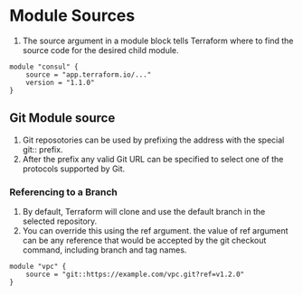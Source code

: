 # Module Sources

1. The source argument in a module block tells Terraform where to find the source code for the desired child module.

```
module "consul" {
    source = "app.terraform.io/..."
    version = "1.1.0"
}
```

## Git Module source
1. Git reposotories can be used by prefixing the address with the special git:: prefix.
2. After the prefix any valid Git URL can be specified to select one of the protocols supported by Git. 

### Referencing to a Branch
1. By default, Terraform will clone and use the default branch in the selected repository.
2. You can override this using the ref argument. the value of ref argument can be any reference that would be accepted by the git checkout command, including branch and tag names.

```
module "vpc" {
    source = "git::https://example.com/vpc.git?ref=v1.2.0"
}
```